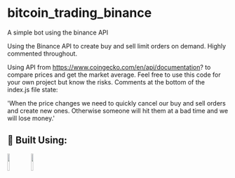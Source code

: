 # bitcoin_trading_binance
A simple bot using the binance API

Using the Binance API to create buy and sell limit orders on demand. Highly commented throughout. 

Using API from https://www.coingecko.com/en/api/documentation? to compare prices and get the market average. 
Feel free to use this code for your own project but know the risks. Comments at the bottom of the index.js file state:

'When the price changes we need to quickly cancel our buy and sell orders and create new ones. Otherwise someone will hit them at a bad time and we will lose money.'


## 🔧 Built Using:

<img src="https://camo.githubusercontent.com/528e232c728b497080cbf31d2a7e797caa81e402ff81643f79b2c2c395a29f17/68747470733a2f2f63646e2e6a7364656c6976722e6e65742f67682f64657669636f6e732f64657669636f6e2f69636f6e732f6a6176617363726970742f6a6176617363726970742d706c61696e2e737667" width="10%"></img> <img src="https://camo.githubusercontent.com/900baefb89e187c8b32cdbb3b440d1502fe8f30a1a335cc5dc5868af0142f8b1/68747470733a2f2f63646e2e6a7364656c6976722e6e65742f67682f64657669636f6e732f64657669636f6e2f69636f6e732f6e6f64656a732f6e6f64656a732d6f726967696e616c2e737667" width="10%"></img>  
